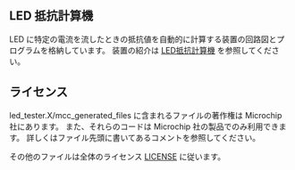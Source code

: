## LED 抵抗計算機

LED に特定の電流を流したときの抵抗値を自動的に計算する装置の回路図とプログラムを格納しています。
装置の紹介は [LED抵抗計算機](https://elchika.com/article/dbb9da94-601a-4d9f-a0b8-8a3aeecb87ea/) を参照してください。

## ライセンス

led_tester.X/mcc_generated_files に含まれるファイルの著作権は Microchip 社にあります。
また、それらのコードは Microchip 社の製品でのみ利用できます。
詳しくはファイル先頭に書いてあるコメントを参照してください。

その他のファイルは全体のライセンス [LICENSE](../LICENSE) に従います。
